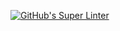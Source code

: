 [![GitHub's Super Linter](https://github.com//ICS20-Programming-StellaS/Unit2-05-HTML-Salary/workflows/GitHub's%20Super%20Linter/badge.svg)](https://github.com//ICS20-Programming-StellaS/Unit2-05-HTML-Salary/actions)